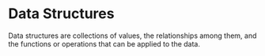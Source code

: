 # Data Structures

Data structures are collections of values, the relationships among them, and the functions or operations that can be applied to the data.
